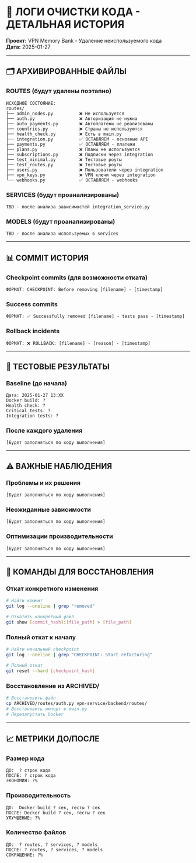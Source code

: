 # 📝 ЛОГИ ОЧИСТКИ КОДА - ДЕТАЛЬНАЯ ИСТОРИЯ

**Проект:** VPN Memory Bank - Удаление неиспользуемого кода  
**Дата:** 2025-01-27

---

## 🗂️ АРХИВИРОВАННЫЕ ФАЙЛЫ

### ROUTES (будут удалены поэтапно)
```
ИСХОДНОЕ СОСТОЯНИЕ:
routes/
├── admin_nodes.py          ❌ Не используется
├── auth.py                 ❌ Авторизация не нужна  
├── auto_payments.py        ❌ Автоплатежи не реализованы
├── countries.py            ❌ Страны не используются
├── health_check.py         ❌ Есть в main.py
├── integration.py          ✅ ОСТАВЛЯЕМ - основные API
├── payments.py             ✅ ОСТАВЛЯЕМ - платежи
├── plans.py                ❌ Планы не используются
├── subscriptions.py        ❌ Подписки через integration
├── test_minimal.py         ❌ Тестовые роуты
├── test_routes.py          ❌ Тестовые роуты  
├── users.py                ❌ Пользователи через integration
├── vpn_keys.py             ❌ VPN ключи через integration
└── webhooks.py             ✅ ОСТАВЛЯЕМ - webhooks
```

### SERVICES (будут проанализированы)
```
TBD - после анализа зависимостей integration_service.py
```

### MODELS (будут проанализированы)  
```
TBD - после анализа используемых в services
```

---

## 📊 COMMIT ИСТОРИЯ

### Checkpoint commits (для возможности отката)
```
ФОРМАТ: CHECKPOINT: Before removing [filename] - [timestamp]
```

### Success commits
```
ФОРМАТ: ✅ Successfully removed [filename] - tests pass - [timestamp]
```

### Rollback incidents
```  
ФОРМАТ: ❌ ROLLBACK: [filename] - [reason] - [timestamp]
```

---

## 🧪 ТЕСТОВЫЕ РЕЗУЛЬТАТЫ

### Baseline (до начала)
```
Дата: 2025-01-27 13:XX
Docker build: ?
Health check: ?  
Critical tests: ?
Integration tests: ?
```

### После каждого удаления
```
[Будет заполняться по ходу выполнения]
```

---

## ⚠️ ВАЖНЫЕ НАБЛЮДЕНИЯ

### Проблемы и их решения
```
[Будет заполняться по ходу выполнения]
```

### Неожиданные зависимости
```  
[Будет заполняться по ходу выполнения]
```

### Оптимизации производительности
```
[Будет заполняться по ходу выполнения]
```

---

## 🔄 КОМАНДЫ ДЛЯ ВОССТАНОВЛЕНИЯ

### Откат конкретного изменения
```bash
# Найти коммит
git log --oneline | grep "removed"

# Откатить конкретный файл
git show [commit_hash]:[file_path] > [file_path]
```

### Полный откат к началу
```bash
# Найти начальный checkpoint
git log --oneline | grep "CHECKPOINT: Start refactoring"

# Полный откат  
git reset --hard [checkpoint_hash]
```

### Восстановление из ARCHIVED/
```bash
# Восстановить файл
cp ARCHIVED/routes/auth.py vpn-service/backend/routes/
# Восстановить импорт в main.py
# Перезапустить Docker
```

---

## 📈 МЕТРИКИ ДО/ПОСЛЕ

### Размер кода
```
ДО:  ? строк кода
ПОСЛЕ: ? строк кода  
ЭКОНОМИЯ: ?%
```

### Производительность
```
ДО:  Docker build ? сек, тесты ? сек
ПОСЛЕ: Docker build ? сек, тесты ? сек
УЛУЧШЕНИЕ: ?%  
```

### Количество файлов
```
ДО:  ? routes, ? services, ? models
ПОСЛЕ: ? routes, ? services, ? models
СОКРАЩЕНИЕ: ?%
```